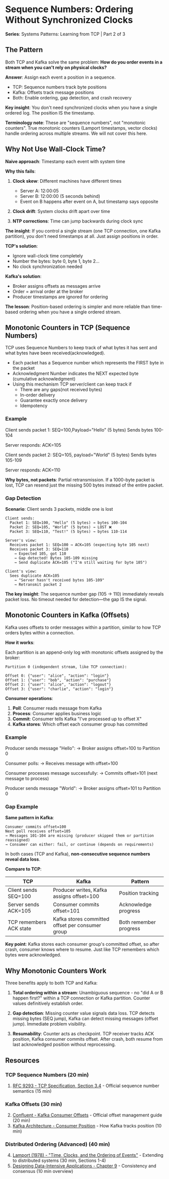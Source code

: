 # Sequence Numbers: Ordering Without Synchronized Clocks

**Series**: Systems Patterns: Learning from TCP | Part 2 of 3

## The Pattern

Both TCP and Kafka solve the same problem: **How do you order events in a stream when you can't rely on physical clocks?**

**Answer**: Assign each event a position in a sequence.

- TCP: Sequence numbers track byte positions
- Kafka: Offsets track message positions
- Both: Enable ordering, gap detection, and crash recovery

**Key insight**: You don't need synchronized clocks when you have a single ordered log. The position IS the timestamp.

**Terminology note**: These are "sequence numbers", not "monotonic counters". True monotonic counters (Lamport timestamps, vector clocks) handle ordering across multiple streams. We will not cover this here.

## Why Not Use Wall-Clock Time?

**Naive approach**: Timestamp each event with system time

**Why this fails**:

1. **Clock skew**: Different machines have different times
   - Server A: 12:00:05
   - Server B: 12:00:00 (5 seconds behind)
   - Event on B happens after event on A, but timestamp says opposite

2. **Clock drift**: System clocks drift apart over time

3. **NTP corrections**: Time can jump backwards during clock sync

**The insight**: If you control a single stream (one TCP connection, one Kafka partition), you don't need timestamps at all. Just assign positions in order.

**TCP's solution**:

- Ignore wall-clock time completely
- Number the bytes: byte 0, byte 1, byte 2...
- No clock synchronization needed

**Kafka's solution**:

- Broker assigns offsets as messages arrive
- Order = arrival order at the broker
- Producer timestamps are ignored for ordering

**The lesson**: Position-based ordering is simpler and more reliable than time-based ordering when you have a single ordered stream.

## Monotonic Counters in TCP (Sequence Numbers)

TCP uses Sequence Numbers to keep track of what bytes it has sent and what bytes have been received(acknowledged).

- Each packet has a Sequence number which represents the FIRST byte in the packet
- Acknowledgment Number indicates the NEXT expected byte (cumulative acknowledgment)
- Using this mechanism TCP server/client can keep track if
  - There are any gaps(not received bytes)
  - In-order delivery
  - Guarantee exactly once delivery
  - Idempotency

### Example

Client sends packet 1:
SEQ=100,Payload="Hello" (5 bytes)
Sends bytes 100-104

Server responds:
ACK=105

Client sends packet 2:
SEQ=105, payload="World" (5 bytes)
Sends bytes 105-109

Server responds:
ACK=110

**Why bytes, not packets**: Partial retransmission. If a 1000-byte packet is lost, TCP can resend just the missing 500 bytes instead of the entire packet.

### Gap Detection

**Scenario**: Client sends 3 packets, middle one is lost

```
Client sends:
  Packet 1: SEQ=100, "Hello" (5 bytes) → bytes 100-104
  Packet 2: SEQ=105, "World" (5 bytes) → LOST ❌
  Packet 3: SEQ=110, "Test!" (5 bytes) → bytes 110-114

Server's view:
  Receives packet 1: SEQ=100 → ACK=105 (expecting byte 105 next)
  Receives packet 3: SEQ=110 
    → Expected 105, got 110
    → Gap detected! Bytes 105-109 missing
    → Send duplicate ACK=105 ("I'm still waiting for byte 105")

Client's view:
  Sees duplicate ACK=105
    → "Server hasn't received bytes 105-109"
    → Retransmit packet 2
```

**The key insight**: The sequence number gap (105 → 110) immediately reveals packet loss. No timeout needed for detection—the gap IS the signal.

## Monotonic Counters in Kafka (Offsets)

Kafka uses offsets to order messages within a partition, similar to how TCP orders bytes within a connection.

**How it works**:

Each partition is an append-only log with monotonic offsets assigned by the broker:

```
Partition 0 (independent stream, like TCP connection):

Offset 0: {"user": "alice", "action": "login"}
Offset 1: {"user": "bob", "action": "purchase"}
Offset 2: {"user": "alice", "action": "logout"}
Offset 3: {"user": "charlie", "action": "login"}
```

**Consumer operations**:

1. **Poll**: Consumer reads message from Kafka
2. **Process**: Consumer applies business logic
3. **Commit**: Consumer tells Kafka "I've processed up to offset X"
4. **Kafka stores**: Which offset each consumer group has committed

### Example

Producer sends message "Hello":
→ Broker assigns offset=100 to Partition 0

Consumer polls:
→ Receives message with offset=100

Consumer processes message successfully:
→ Commits offset=101 (next message to process)

Producer sends message "World":
→ Broker assigns offset=101 to Partition 0

### Gap Example

**Same pattern in Kafka**:

```
Consumer commits offset=100
Next poll receives offset=105
→ Messages 101-104 are missing (producer skipped them or partition reassigned)
→ Consumer can either: fail, or continue (depends on requirements)
```

In both cases (TCP and Kafka), **non-consecutive sequence numbers reveal data loss**.

**Compare to TCP**:

| TCP | Kafka | Pattern |
|-----|-------|---------|
| Client sends SEQ=100 | Producer writes, Kafka assigns offset=100 | Position tracking |
| Server sends ACK=105 | Consumer commits offset=101 | Acknowledge progress |
| TCP remembers ACK state | Kafka stores committed offset per consumer group | Both remember progress |

**Key point**: Kafka stores each consumer group's committed offset, so after crash, consumer knows where to resume. Just like TCP remembers which bytes were acknowledged.

## Why Monotonic Counters Work

Three benefits apply to both TCP and Kafka:

1. **Total ordering within a stream**: Unambiguous sequence - no "did A or B happen first?" within a TCP connection or Kafka partition. Counter values definitively establish order.

2. **Gap detection**: Missing counter value signals data loss. TCP detects missing bytes (SEQ jump), Kafka can detect missing messages (offset jump). Immediate problem visibility.

3. **Resumability**: Counter acts as checkpoint. TCP receiver tracks ACK position, Kafka consumer commits offset. After crash, both resume from last acknowledged position without reprocessing.

## Resources

### TCP Sequence Numbers (20 min)

1. [RFC 9293 - TCP Specification, Section 3.4](https://datatracker.ietf.org/doc/html/rfc9293#section-3.4) - Official sequence number semantics (15 min)

### Kafka Offsets (30 min)

2. [Confluent - Kafka Consumer Offsets](https://docs.confluent.io/platform/current/clients/consumer.html#offset-management) - Official offset management guide (20 min)
3. [Kafka Architecture - Consumer Position](https://kafka.apache.org/documentation/#design_consumerposition) - How Kafka tracks position (10 min)

### Distributed Ordering (Advanced) (40 min)

4. [Lamport (1978) - "Time, Clocks, and the Ordering of Events"](https://lamport.azurewebsites.net/pubs/time-clocks.pdf) - Extending to distributed systems (30 min, Sections 1-4)
5. [Designing Data-Intensive Applications - Chapter 9](https://dataintensive.net/) - Consistency and consensus (10 min overview)

